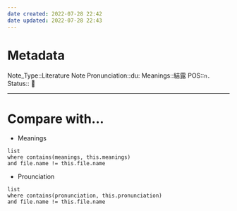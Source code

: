```yaml
---
date created: 2022-07-28 22:42
date updated: 2022-07-28 22:43
---
```


# Metadata

Note_Type::Literature Note
Pronunciation::du:
Meanings::結露
POS::`n.`
Status:: 👶

---

# Compare with...

- Meanings

```dataview
list
where contains(meanings, this.meanings)
and file.name != this.file.name
```

- Prounciation

```dataview
list
where contains(pronunciation, this.pronunciation)
and file.name != this.file.name
```
